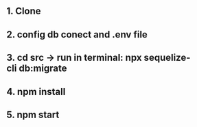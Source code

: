 ## 1. Clone 
## 2. config db conect and .env file
## 3. cd src -> run in terminal: npx sequelize-cli db:migrate
## 4. npm install
## 5. npm start
